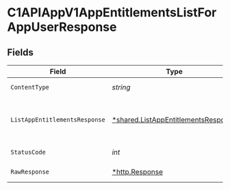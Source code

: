 # C1APIAppV1AppEntitlementsListForAppUserResponse


## Fields

| Field                                                                                                 | Type                                                                                                  | Required                                                                                              | Description                                                                                           |
| ----------------------------------------------------------------------------------------------------- | ----------------------------------------------------------------------------------------------------- | ----------------------------------------------------------------------------------------------------- | ----------------------------------------------------------------------------------------------------- |
| `ContentType`                                                                                         | *string*                                                                                              | :heavy_check_mark:                                                                                    | HTTP response content type for this operation                                                         |
| `ListAppEntitlementsResponse`                                                                         | [*shared.ListAppEntitlementsResponse](../../../pkg/models/shared/listappentitlementsresponse.md)      | :heavy_minus_sign:                                                                                    | The ListAppEntitlementsResponse message contains a list of results and a nextPageToken if applicable. |
| `StatusCode`                                                                                          | *int*                                                                                                 | :heavy_check_mark:                                                                                    | HTTP response status code for this operation                                                          |
| `RawResponse`                                                                                         | [*http.Response](https://pkg.go.dev/net/http#Response)                                                | :heavy_check_mark:                                                                                    | Raw HTTP response; suitable for custom response parsing                                               |